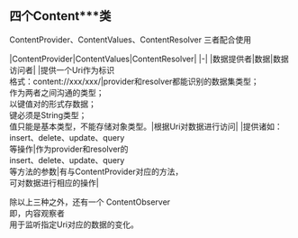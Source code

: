 ---
---

## 四个Content***类

ContentProvider、ContentValues、ContentResolver 三者配合使用

|ContentProvider|ContentValues|ContentResolver|
|-|
|数据提供者|数据|数据访问者|
|提供一个Uri作为标识<br/>格式：content://xxx/xxx/|provider和resolver都能识别的数据集类型；<br/>作为两者之间沟通的类型；<br/>以键值对的形式存数据；<br/>键必须是String类型；<br/>值只能是基本类型，不能存储对象类型。|根据Uri对数据进行访问|
|提供诸如：<br/>insert、delete、update、query<br/>等操作|作为provider和resolver的<br/>insert、delete、update、query<br/>等方法的参数|有与ContentProvider对应的方法，<br/>可对数据进行相应的操作|

除以上三种之外，还有一个 ContentObserver<br/>
即，内容观察者<br/>
用于监听指定Uri对应的数据的变化。<br/>
